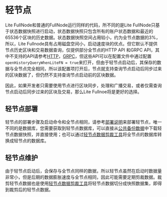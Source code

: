 # 轻节点

Lite FullNode和普通的FullNode运行同样的代码，所不同的是Lite FullNode只基于状态数据快照进行启动，状态数据快照只包含所有的账户状态数据和最近的65536个区块的历史数据。状态数据快照空间占用较小，约为全节点数据的3%，所以，Lite Fullnode具有占用磁盘空间小，启动速度块的优点。但它默认不提供节点历史区块和交易数据查询，仅提供部分全节点的HTTP API 和GRPC API，其中不支持的API请参考[HTTP](https://github.com/tronprotocol/java-tron/blob/develop/framework/src/main/java/org/tron/core/services/filter/LiteFnQueryHttpFilter.java)，[GRPC](https://github.com/tronprotocol/java-tron/blob/develop/framework/src/main/java/org/tron/core/services/filter/LiteFnQueryGrpcInterceptor.java)，但这些API可以在配置文件中通过配置 `openHistoryQueryWhenLiteFN = true`来打开，但由于轻节点启动后，其保存的数据与全节点完全相同，所以该配置项打开后，节点就支持查询节点启动后同步过来的区块数据了，但仍然不支持查询节点启动前的区块数据。


因此，如果开发者只需要使用节点进行区块同步，处理和广播交易，或者仅需查询节点启动后同步过来的区块及交易，那么Lite Fullnoe将是更好的选择。

## 轻节点部署
轻节点的部署步骤及启动命令和全节点相同，请参考[部署说明](../using_javatron/installing_javatron.md)来部署轻节点，唯一不同的是数据库，您需要获取到轻节点数据库，可以直接从[公共备份数据](../using_javatron/backup_restore.md/#lite-fullnode)中下载轻节点数据快照，并直接使用；也可以通过[轻节点数据剪裁工具](../using_javatron/toolkit.md/#_6)将全节点的数据库转换成轻节点的数据库。


## 轻节点维护
由于轻节点启动后，会保存与全节点同样的数据，所以轻节点虽然在启动时数据量非常小，但是后期的数据膨胀速度与全节点相同，因此可能需要定期剪裁数据。裁剪轻节点数据也是使用[轻节点数据剪裁工具](../using_javatron/toolkit.md/#_6)将轻节点数据切分成快照数据集，即得到裁剪后的轻节点数据。
